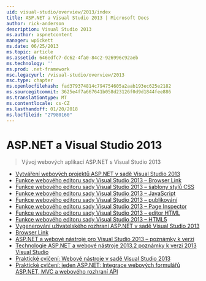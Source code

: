 ```yaml
---
uid: visual-studio/overview/2013/index
title: ASP.NET a Visual Studio 2013 | Microsoft Docs
author: rick-anderson
description: Visual Studio 2013
ms.author: aspnetcontent
manager: wpickett
ms.date: 06/25/2013
ms.topic: article
ms.assetid: 646edfc7-dc62-4fa0-84c2-926996c92aeb
ms.technology: ''
ms.prod: .net-framework
msc.legacyurl: /visual-studio/overview/2013
msc.type: chapter
ms.openlocfilehash: fad379374814c794754605a2aab193ec625e2182
ms.sourcegitcommit: 3625e4f7a667641b058d23126f0d9d1844fee886
ms.translationtype: MT
ms.contentlocale: cs-CZ
ms.lasthandoff: 01/20/2018
ms.locfileid: "27980160"
---
```

<a name="aspnet-and-visual-studio-2013"></a>ASP.NET a Visual Studio 2013
====================
> Vývoj webových aplikací ASP.NET s Visual Studio 2013


- [Vytváření webových projektů ASP.NET v sadě Visual Studio 2013](creating-web-projects-in-visual-studio.md)
- [Funkce webového editoru sady Visual Studio 2013 – Browser Link](visual-studio-2013-web-editor-features-browser-link.md)
- [Funkce webového editoru sady Visual Studio 2013 – šablony stylů CSS](visual-studio-2013-web-editor-features-css.md)
- [Funkce webového editoru sady Visual Studio 2013 – JavaScript](visual-studio-2013-web-editor-features-javascript.md)
- [Funkce webového editoru sady Visual Studio 2013 – publikování](visual-studio-2013-web-editor-features-publishing.md)
- [Funkce webového editoru sady Visual Studio 2013 – Page Inspector](visual-studio-2013-web-editor-features-page-inspector.md)
- [Funkce webového editoru sady Visual Studio 2013 – editor HTML](visual-studio-2013-web-editor-features-html-editor.md)
- [Funkce webového editoru sady Visual Studio 2013 – HTML5](visual-studio-2013-web-editor-features-html5.md)
- [Vygenerování uživatelského rozhraní ASP.NET v sadě Visual Studio 2013](aspnet-scaffolding-overview.md)
- [Browser Link](using-browser-link.md)
- [ASP.NET a webové nástroje pro Visual Studio 2013 – poznámky k verzi](release-notes.md)
- [Technologie ASP.NET a webové nástroje 2013.2 poznámky k verzi 2013 Visual Studio](aspnet-and-web-tools-20132-preview-for-visual-studio-2013-release-notes.md)
- [Praktické cvičení: Webové nástroje v sadě Visual Studio 2013](visual-studio-2013-web-tools.md)
- [Praktické cvičení: jeden ASP.NET: Integrace webových formulářů ASP.NET, MVC a webového rozhraní API](one-aspnet-integrating-aspnet-web-forms-mvc-and-web-api.md)
